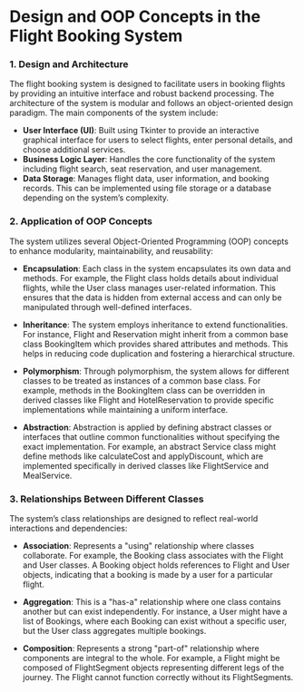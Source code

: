 # Design and OOP Concepts in the Flight Booking System
### 1. Design and Architecture
The flight booking system is designed to facilitate users in booking flights by providing an intuitive interface and robust backend processing. The architecture of the system is modular and follows an object-oriented design paradigm. The main components of the system include:

* **User Interface (UI)**: Built using Tkinter to provide an interactive graphical interface for users to select flights, enter personal details, and choose additional services.
* **Business Logic Layer**: Handles the core functionality of the system including flight search, seat reservation, and user management.
* **Data Storage**: Manages flight data, user information, and booking records. This can be implemented using file storage or a database depending on the system’s complexity.
### 2. Application of OOP Concepts
The system utilizes several Object-Oriented Programming (OOP) concepts to enhance modularity, maintainability, and reusability:

* **Encapsulation**: Each class in the system encapsulates its own data and methods. For example, the Flight class holds details about individual flights, while the User class manages user-related information. This ensures that the data is hidden from external access and can only be manipulated through well-defined interfaces.

* **Inheritance**: The system employs inheritance to extend functionalities. For instance, Flight and Reservation might inherit from a common base class BookingItem which provides shared attributes and methods. This helps in reducing code duplication and fostering a hierarchical structure.

* **Polymorphism**: Through polymorphism, the system allows for different classes to be treated as instances of a common base class. For example, methods in the BookingItem class can be overridden in derived classes like Flight and HotelReservation to provide specific implementations while maintaining a uniform interface.

*  **Abstraction**: Abstraction is applied by defining abstract classes or interfaces that outline common functionalities without specifying the exact implementation. For example, an abstract Service class might define methods like calculateCost and applyDiscount, which are implemented specifically in derived classes like FlightService and MealService.

### 3. Relationships Between Different Classes
The system’s class relationships are designed to reflect real-world interactions and dependencies:

* **Association**: Represents a "using" relationship where classes collaborate. For example, the Booking class associates with the Flight and User classes. A Booking object holds references to Flight and User objects, indicating that a booking is made by a user for a particular flight.

* **Aggregation**: This is a "has-a" relationship where one class contains another but can exist independently. For instance, a User might have a list of Bookings, where each Booking can exist without a specific user, but the User class aggregates multiple bookings.

* **Composition**: Represents a strong "part-of" relationship where components are integral to the whole. For example, a Flight might be composed of FlightSegment objects representing different legs of the journey. The Flight cannot function correctly without its FlightSegments.
